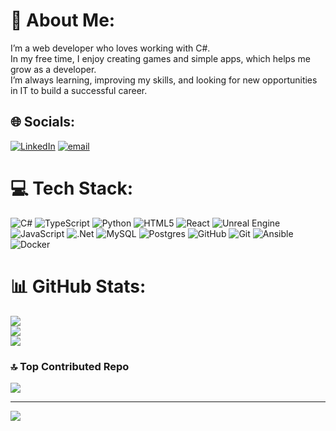 # 💫 About Me:
I’m a web developer who loves working with C#. <br>In my free time, I enjoy creating games and simple apps, which helps me grow as a developer.<br>I’m always learning, improving my skills, and looking for new opportunities in IT to build a successful career.


## 🌐 Socials:
[![LinkedIn](https://img.shields.io/badge/LinkedIn-%230077B5.svg?logo=linkedin&logoColor=white)](https://linkedin.com/in/александр-борозенцев-b68114267) [![email](https://img.shields.io/badge/Email-D14836?logo=gmail&logoColor=white)](mailto:anonsandro@gmail.com) 

# 💻 Tech Stack:
![C#](https://img.shields.io/badge/c%23-%23239120.svg?style=for-the-badge&logo=csharp&logoColor=white) ![TypeScript](https://img.shields.io/badge/typescript-%23007ACC.svg?style=for-the-badge&logo=typescript&logoColor=white) ![Python](https://img.shields.io/badge/python-3670A0?style=for-the-badge&logo=python&logoColor=ffdd54) ![HTML5](https://img.shields.io/badge/html5-%23E34F26.svg?style=for-the-badge&logo=html5&logoColor=white) ![React](https://img.shields.io/badge/react-%2320232a.svg?style=for-the-badge&logo=react&logoColor=%2361DAFB) ![Unreal Engine](https://img.shields.io/badge/unrealengine-%23313131.svg?style=for-the-badge&logo=unrealengine&logoColor=white) ![JavaScript](https://img.shields.io/badge/javascript-%23323330.svg?style=for-the-badge&logo=javascript&logoColor=%23F7DF1E) ![.Net](https://img.shields.io/badge/.NET-5C2D91?style=for-the-badge&logo=.net&logoColor=white) ![MySQL](https://img.shields.io/badge/mysql-4479A1.svg?style=for-the-badge&logo=mysql&logoColor=white) ![Postgres](https://img.shields.io/badge/postgres-%23316192.svg?style=for-the-badge&logo=postgresql&logoColor=white) ![GitHub](https://img.shields.io/badge/github-%23121011.svg?style=for-the-badge&logo=github&logoColor=white) ![Git](https://img.shields.io/badge/git-%23F05033.svg?style=for-the-badge&logo=git&logoColor=white) ![Ansible](https://img.shields.io/badge/ansible-%231A1918.svg?style=for-the-badge&logo=ansible&logoColor=white) ![Docker](https://img.shields.io/badge/docker-%230db7ed.svg?style=for-the-badge&logo=docker&logoColor=white)
# 📊 GitHub Stats:
![](https://github-readme-stats.vercel.app/api?username=MrGreenCheezz&theme=dark&hide_border=false&include_all_commits=true&count_private=false)<br/>
![](https://nirzak-streak-stats.vercel.app/?user=MrGreenCheezz&theme=dark&hide_border=false)<br/>
![](https://github-readme-stats.vercel.app/api/top-langs/?username=MrGreenCheezz&theme=dark&hide_border=false&include_all_commits=true&count_private=false&layout=compact)

### 🔝 Top Contributed Repo
![](https://github-contributor-stats.vercel.app/api?username=MrGreenCheezz&limit=5&theme=dark&combine_all_yearly_contributions=true)

---
[![](https://visitcount.itsvg.in/api?id=MrGreenCheezz&icon=1&color=0)](https://visitcount.itsvg.in)

<!-- Proudly created with GPRM ( https://gprm.itsvg.in ) -->

